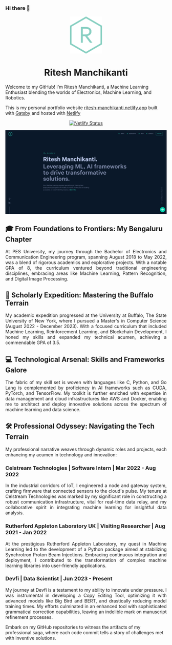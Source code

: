 ### Hi there 👋

<div align="center">
  <img alt="Logo" src="https://raw.githubusercontent.com/Ritesh261/v4-Ritesh-Manchikanti/main/src/images/Ritesh.png" width="100" />
</div>
<h1 align="center">
  Ritesh Manchikanti 
</h1>
<p>
  Welcome to my GitHub! I'm Ritesh Manchikanti, a Machine Learning Enthusiast blending the worlds of Electronics, Machine Learning, and Robotics. 
</p>

<p>
  This is my personal portfolio website <a href="https://ritesh-manchikanti.netlify.app/" target="_blank">ritesh-manchikanti.netlify.app</a> built with <a href="https://www.gatsbyjs.org/" target="_blank">Gatsby</a> and hosted with <a href="https://www.netlify.com/" target="_blank">Netlify</a>
</p>

<p align="center">
  <a href="https://app.netlify.com/sites/ritesh-manchikanti/deploys" target="_blank">
    <img src="https://api.netlify.com/api/v1/badges/1963b488-7b78-48c9-9e2d-6fb5e47ab3af/deploy-status" alt="Netlify Status" />
  </a>
</p>

![demo](https://raw.githubusercontent.com/Ritesh261//v4-Ritesh-Manchikanti/main/src/images/Ritesh_demo.png)

## 🎓 From Foundations to Frontiers: My Bengaluru Chapter

<p align="justify">
At PES University, my journey through the Bachelor of Electronics and Communication Engineering program, spanning August 2018 to May 2022, was a blend of rigorous academics and explorative projects. With a notable GPA of 8, the curriculum ventured beyond traditional engineering disciplines, embracing areas like Machine Learning, Pattern Recognition, and Digital Image Processing. 
</p>

## 🏫 Scholarly Expedition: Mastering the Buffalo Terrain

<p align="justify">
My academic expedition progressed at the University at Buffalo, The State University of New York, where I pursued a Master's in Computer Science (August 2022 - December 2023). With a focused curriculum that included Machine Learning, Reinforcement Learning, and Blockchain Development, I honed my skills and expanded my technical acumen, achieving a commendable GPA of 3.5.
</p>

## 💻 Technological Arsenal: Skills and Frameworks Galore

<p align="justify">
The fabric of my skill set is woven with languages like C, Python, and Go Lang is complemented by proficiency in AI frameworks such as CUDA, PyTorch, and TensorFlow. My toolkit is further enriched with expertise in data management and cloud infrastructures like AWS and Docker, enabling me to architect and deploy innovative solutions across the spectrum of machine learning and data science.
</p>

## 🛠️ Professional Odyssey: Navigating the Tech Terrain

<p align="justify">
My professional narrative weaves through dynamic roles and projects, each enhancing my acumen in technology and innovation:

### Celstream Technologies | Software Intern | Mar 2022 - Aug 2022

<p align="justify">
In the industrial corridors of IoT, I engineered a node and gateway system, crafting firmware that connected sensors to the cloud's pulse. My tenure at Celstream Technologies was marked by my significant role in constructing a robust communication infrastructure, vital for real-time data relay, and my collaborative spirit in integrating machine learning for insightful data analysis.

### Rutherford Appleton Laboratory UK | Visiting Researcher | Aug 2021 - Jan 2022

<p align="justify">
At the prestigious Rutherford Appleton Laboratory, my quest in Machine Learning led to the development of a Python package aimed at stabilizing Synchrotron Proton Beam Injections. Embracing continuous integration and deployment, I contributed to the transformation of complex machine learning libraries into user-friendly applications.

### Devfi | Data Scientist | Jun 2023 - Present

<p align="justify">
My journey at Devfi is a testament to my ability to innovate under pressure. I was instrumental in developing a Copy Editing Tool, optimizing it with advanced models like Big Bird and BERT, and drastically reducing model training times. My efforts culminated in an enhanced tool with sophisticated grammatical correction capabilities, leaving an indelible mark on manuscript refinement processes.

Embark on my GitHub repositories to witness the artifacts of my professional saga, where each code commit tells a story of challenges met with inventive solutions.

</p>
